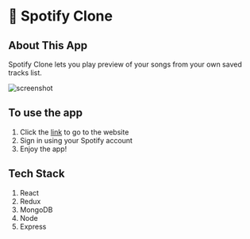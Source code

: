 # 🎵 Spotify Clone

## About This App

Spotify Clone lets you play preview of your songs from your own saved tracks list.

![screenshot](https://user-images.githubusercontent.com/28583016/56420422-db1bc900-62d8-11e9-9725-66d5b5facf5f.png)

## To use the app

1. Click the [link](https://spotify-clone-isaac.herokuapp.com) to go to the website
2. Sign in using your Spotify account
3. Enjoy the app!

## Tech Stack
1. React
2. Redux
3. MongoDB
4. Node
5. Express
